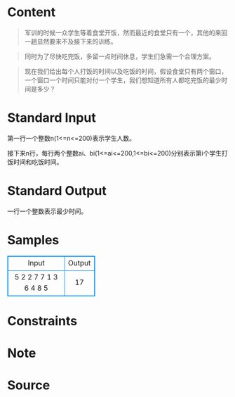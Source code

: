 
# Content

>军训的时候一众学生等着食堂开饭，然而最近的食堂只有一个，其他的来回一趟显然要来不及接下来的训练。

>同时为了尽快吃完饭，多留一点时间休息，学生们急需一个合理方案。

>现在我们给出每个人打饭的时间以及吃饭的时间，假设食堂只有两个窗口，一个窗口一个时间只能对付一个学生，我们想知道所有人都吃完饭的最少时间是多少？

# Standard Input

第一行一个整数n(1<=n<=200)表示学生人数。

接下来n行，每行两个整数ai、bi(1<=ai<=200,1<=bi<=200)分别表示第i个学生打饭时间和吃饭时间。

# Standard Output

一行一个整数表示最少时间。

# Samples

<style>
        table,table tr th, table tr td { border:1px solid #0094ff; }
        table { width: 200px; min-height: 25px; line-height: 25px; text-align: center; border-collapse: collapse;}   
    </style>
<table>
	<tr>
		<td>Input</td>
		<td>Output</td>
	</tr>
<tr><td>5
2 2
7 7
1 3
6 4
8 5</td><td>17</td></tr></table>


# Constraints



# Note



# Source


